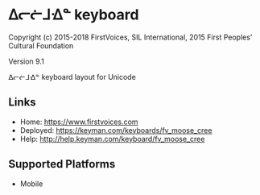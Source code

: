 ᐃᓕᓖᒧᐎᓐ keyboard
======================

Copyright (c) 2015-2018 FirstVoices, SIL International, 2015 First Peoples' Cultural Foundation

Version 9.1

ᐃᓕᓖᒧᐎᓐ keyboard layout for Unicode

Links
-----

 * Home:     <https://www.firstvoices.com>
 * Deployed: <https://keyman.com/keyboards/fv_moose_cree>
 * Help:     <http://help.keyman.com/keyboard/fv_moose_cree>
 
Supported Platforms
-------------------

 * Mobile
